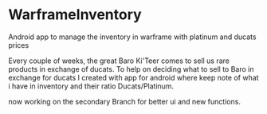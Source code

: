 # WarframeInventory
Android app to manage the inventory in warframe with platinum and ducats prices

Every couple of weeks, the great Baro Ki'Teer comes to sell us rare products in exchange of ducats.
To help on deciding what to sell to Baro in exchange for ducats I created with app for android where
keep note of what i have in inventory and their ratio Ducats/Platinum.

now working on the secondary Branch for better ui and new functions.
